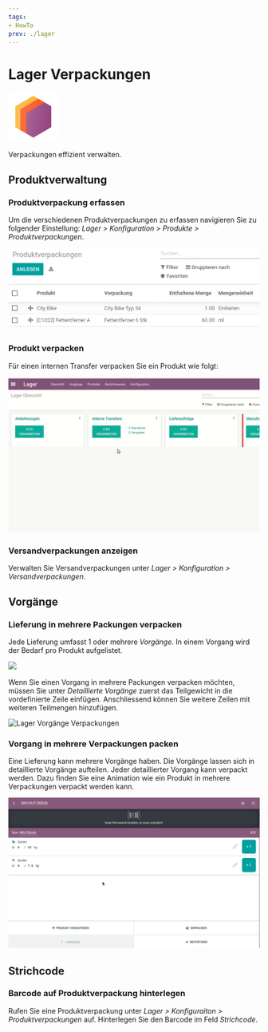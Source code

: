 ```yaml
---
tags:
- HowTo
prev: ./lager
---
```

# Lager Verpackungen
![icons_odoo_stock](assets/icons_odoo_stock.png)

Verpackungen effizient verwalten. 

## Produktverwaltung

### Produktverpackung erfassen

Um die verschiedenen Produktverpackungen zu erfassen navigieren Sie zu folgender Einstellung: *Lager > Konfiguration > Produkte > Produktverpackungen*.

![Lager Produktverpackungen Beispiel](assets/Lager%20Produktverpackungen%20Beispiel.png)

### Produkt verpacken

Für einen internen Transfer verpacken Sie ein Produkt wie folgt:

![Lager Verpackungen Beispiel](assets/Lager%20Verpackungen%20Beispiel.gif)

### Versandverpackungen anzeigen

Verwalten Sie Versandverpackungen unter *Lager > Konfiguration > Versandverpackungen*.

## Vorgänge

### Lieferung in mehrere Packungen verpacken

Jede Lieferung umfasst 1 oder mehrere *Vorgänge*. In einem Vorgang wird der Bedarf pro Produkt aufgelistet.

![](assets/Lager%20Vorgänge.png)

Wenn Sie einen Vorgang in mehrere Packungen verpacken möchten, müssen Sie unter *Detaillierte Vorgänge* zuerst das Teilgewicht in die vordefinierte Zeile einfügen. Anschliessend können Sie weitere Zeilen mit weiteren Teilmengen hinzufügen.

![Lager Vorgänge Verpackungen](assets/Lager%20Vorgänge%20Verpackungen.gif)

### Vorgang in mehrere Verpackungen packen

Eine Lieferung kann mehrere Vorgänge haben. Die Vorgänge lassen sich in detaillierte Vorgänge aufteilen. Jeder detaillierter Vorgang kann verpackt werden. Dazu finden Sie eine Animation wie ein Produkt in mehrere Verpackungen verpackt werden kann.

![](assets/Lager%20Verpackungen%20mehrere%20Verpackungen.gif)

## Strichcode

### Barcode auf Produktverpackung hinterlegen

Rufen Sie eine Produktverpackung unter *Lager > Konfiguraiton > Produktverpackungen* auf. Hinterlegen Sie den Barcode im Feld *Strichcode*.